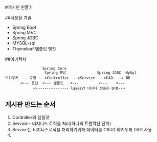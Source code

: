#게시판 만들기

##사용된 기술

- Spring Boot
- Spring MVC
- Spring JDBC
- MYSQL-sql
- Thymeleaf 템플릿 엔진

##아키텍처

```     
                 Spring Core          
                  Spring MVC              Spring JDBC  MySql
브라우저 --- 요청 --->Controller --->Service --->DAO ---> DB
       <--- 응답  <--- 템플릿   <---         <---    <---   
             <--------------- layer간 데이터 전송은 DTO-->  
```
 
## 게시판 만드는 순서

1. Controller와 템플릿
2. Service - 비지니스 로직을 처리(하나의 트렌잭션 단위)
3. Service는 비지니스로직을 처리하기위해 데이터를 CRUD 하기위해 DAO 사용
4. 